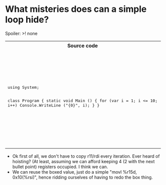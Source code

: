 What misteries does can a simple loop hide?
==
Spoiler: >! none

<table>
<tr>
<th>Source code</th>
<th>Assembly</th>
<th>Comments</th>
</tr>
<tr>
<td>
<pre>
using System;

class Program {
    static void Main () {
	for (var i = 1; i <= 10; i++)
	    Console.WriteLine ("{0}", i);
    }
}
</pre>
</td>
<td>
<pre>
0000000000000000	subq	$0x8, %rsp
0000000000000004	movq	%r15, (%rsp)
0000000000000008	movl	$0x1, %r15d
000000000000000e	jmp	0x4d
0000000000000010	movabsq	$0x7f9de10492c0, %rdi   ## imm = 0x7F9DE10492C0
000000000000001a	movl	$0x14, %esi
000000000000001f	movabsq	$0x10adffe00, %r11      ## imm = 0x10ADFFE00
0000000000000029	callq	*%r11
000000000000002c	movq	%rax, %rsi
000000000000002f	movl	%r15d, 0x10(%rsi)
0000000000000033	movabsq	$0x10ae78150, %rdi      ## imm = 0x10AE78150
000000000000003d	movabsq	$0x10adfffac, %r11      ## imm = 0x10ADFFFAC
0000000000000047	callq	*%r11
000000000000004a	incl	%r15d
000000000000004d	cmpl	$0xa, %r15d
0000000000000051	jle	0x10
0000000000000053	movq	(%rsp), %r15
0000000000000057	addq	$0x8, %rsp
000000000000005b	retq
</pre>
<td>
</td>
</table>

<ul>
<li>Ok first of all, we don't have to copy r11/rdi every iteration. Ever heard of hoisting? (At least, assuming we can afford keeping 4 (2 with the next bullet point) registers occupied. I think we can.</li>
<li>We can reuse the boxed value, just do a simple "movl %r15d, 0x10(%rsi)", hence ridding ourselves of having to redo the box thing.</li>
</ul>
